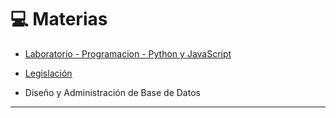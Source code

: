 # :computer: Materias

- [Laboratorio - Programacion - Python y JavaScript](https://github.com/eugenia1984/UTN-FRSR-Programacion/tree/main/2do_anio_2do_sem/laboratorio_programacion)

- [Legislación](https://github.com/eugenia1984/UTN-FRSR-Programacion/tree/main/2do_anio_2do_sem/legislacion)

-  Diseño y Administración de Base de Datos

---
